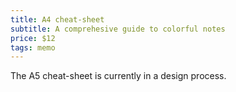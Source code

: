 ```yaml
---
title: A4 cheat-sheet
subtitle: A comprehesive guide to colorful notes
price: $12
tags: memo
---
```


The A5 cheat-sheet is currently in a design process.
